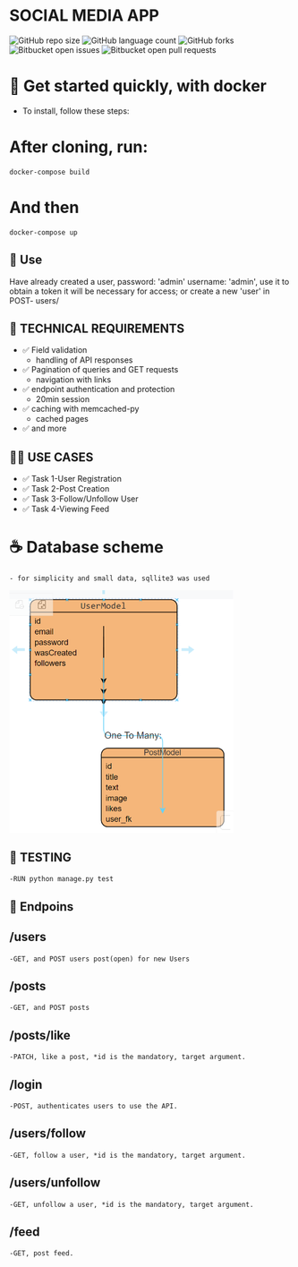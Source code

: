 # SOCIAL MEDIA APP 

![GitHub repo size](https://img.shields.io/github/repo-size/iuricode/README-template?style=for-the-badge)
![GitHub language count](https://img.shields.io/github/languages/count/iuricode/README-template?style=for-the-badge)
![GitHub forks](https://img.shields.io/github/forks/iuricode/README-template?style=for-the-badge)
![Bitbucket open issues](https://img.shields.io/bitbucket/issues/iuricode/README-template?style=for-the-badge)
![Bitbucket open pull requests](https://img.shields.io/bitbucket/pr-raw/iuricode/README-template?style=for-the-badge)


<!-- 
> A sketch of a social network, using Python - Django Rest Framework, log into the system to access post and user request, or both -->
<!-- ### Ajustes e melhorias

O projeto ainda está em desenvolvimento e as próximas atualizações serão voltadas para as seguintes tarefas: -->
# 🚀 Get started quickly, with docker

- To install, follow these steps:

# After cloning, run:

```
docker-compose build
```

# And then

```
docker-compose up
```
## 📝 Use
Have already created a user, password: 'admin' username: 'admin', use it to obtain a token
it will be necessary for access;
or create a new 'user' in POST- users/

## 🔨 TECHNICAL REQUIREMENTS
- ✅ Field validation
  - handling of API responses
- ✅ Pagination of queries and GET requests
    - navigation with links
- ✅ endpoint authentication and protection
  -   20min session
- ✅ caching with memcached-py
    - cached pages
- ✅ and more

## 👨‍💻 USE CASES
- ✅ Task 1-User Registration
- ✅ Task 2-Post Creation
- ✅ Task 3-Follow/Unfollow User
- ✅ Task 4-Viewing Feed

# ☕ Database scheme
    - for simplicity and small data, sqllite3 was used

<img src="image.png" width=400 />

## 🔨 TESTING
    -RUN python manage.py test


## 📝 Endpoins

## /users
    -GET, and POST users post(open) for new Users
## /posts
    -GET, and POST posts
## /posts/like
    -PATCH, like a post, *id is the mandatory, target argument.
## /login
    -POST, authenticates users to use the API.
## /users/follow
    -GET, follow a user, *id is the mandatory, target argument.
## /users/unfollow
    -GET, unfollow a user, *id is the mandatory, target argument.
## /feed
    -GET, post feed.